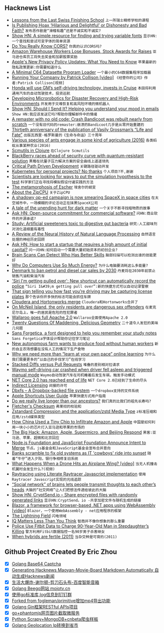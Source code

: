 ## Hacknews List


- [Lessons from the Last Swiss Finishing School](https://www.newyorker.com/magazine/2018/10/08/lessons-from-the-last-swiss-finishing-school)  `上一所瑞士精修学校的课程`
- [Is Publishing Hoax ‘Hilarious and Delightful’ or Dishonesty and Bad Faith?](https://www.chronicle.com/article/Sokal-Squared-Is-Huge/244714)  `发布恶作剧是“滑稽有趣”还是不诚实和不诚实?`
- [Show HN: A simple resource for finding and trying variable fonts](https://v-fonts.com)  `显示HN:一个查找和尝试可变字体的简单资源`
- [Do You Really Know CORS?](http://performantcode.com/web/do-you-really-know-cors)  `你真的认识CORS吗?`
- [Amazon Warehouse Workers Lose Bonuses, Stock Awards for Raises](https://www.bloomberg.com/news/articles/2018-10-03/amazon-eliminating-bonuses-stock-awards-to-help-pay-for-raises)  `亚马逊仓库员工将失去奖金和加薪股票奖励`
- [Apple&#39;s New Privacy Policy Updates: What You Need to Know](http://headway.io/blog/apple-app-store-new-privacy-policy-what-you-need-to-know/)  `苹果最新的隐私政策更新:你需要知道什么`
- [A Minimal C64 Datasette Program Loader](https://www.pagetable.com/?p=964)  `一个最小的C64数据集程序加载器`
- [Running Your Company by Patrick Collison [video]](https://www.youtube.com/watch?v=NprBQi0cSHU)  `《经营你的公司》作者:Patrick Collison[视频]`
- [Honda will use GM’s self-driving technology, invests in Cruise](https://arstechnica.com/cars/2018/10/honda-will-use-gms-self-driving-technology-invest-2-75-billion/)  `本田将利用通用汽车的自动驾驶技术，投资巡航`
- [Developing Microrobotics for Disaster Recovery and High-Risk Environments](https://www.darpa.mil/news-events/2018-07-17)  `开发用于灾难恢复和高风险环境的微机器人`
- [Show HN: Should I Send It? Helping you understand your mood in emails](http://www.shouldisendit.com/)  `Show HN:我应该发送它吗?帮助你理解邮件中的情绪`
- [A remaster with no old code: Crash Bandicoot was rebuilt nearly from scratch](https://arstechnica.com/gaming/2017/06/a-remaster-with-no-old-code-crash-bandicoot-was-rebuilt-nearly-from-scratch/)  `一个没有旧代码的remaster:崩溃的Bandicoot几乎是从零开始重建的`
- [Thirtieth anniversary of the publication of Vasily Grossman’s “Life and Fate”](https://www.newcriterion.com/issues/2018/10/totalitarian-physics-moral-threshing)  `出版瓦西里·格罗斯曼的《生命与命运》三十周年`
- [Various species of ants engage in some kind of agriculture (2016)](https://www.npr.org/sections/thesalt/2016/11/25/503069741/who-invented-agriculture-first-it-sure-wasnt-humans)  `各类蚂蚁从事某种农业(2016)`
- [Scmutils in Clojure](https://github.com/littleredcomputer/sicmutils)  `在Clojure Scmutils`
- [BlackBerry races ahead of security curve with quantum-resistant solution](https://techcrunch.com/2018/10/04/blackberry-races-ahead-of-security-curve-with-quantum-resistant-solution/)  `黑莓在抗量子压力解决方案的安全曲线上遥遥领先`
- [Critical Path Driven Development](https://medium.com/@rakyll/cpdd-critical-path-driven-development-6c2592fb8ea4)  `关键路径驱动开发`
- [Kubernetes for personal projects? No thanks](https://carlosrdrz.es/kubernetes-for-small-projects/)  `个人项目?不,谢谢`
- [Scientists are looking for ways to put the simulation hypothesis to the test](https://www.nbcnews.com/mach/science/what-simulation-hypothesis-why-some-think-life-simulated-reality-ncna913926)  `科学家们正在寻找将模拟假设付诸实践的方法`
- [The metamorphosis of Escher](https://escher.ntr.nl/en/)  `埃舍尔的蜕变`
- [About the ZipCPU](http://zipcpu.com/about/zipcpu.html)  `关于ZipCPU`
- [A shadowy op-ed campaign is now smearing SpaceX in space cities](https://arstechnica.com/science/2018/10/a-shadowy-op-ed-campaign-is-now-smearing-spacex-in-space-cities/)  `在太空城市中，一场模糊的评论活动正在抹黑SpaceX公司`
- [A tale of the unending hunt for dark matter](https://www.wired.co.uk/article/dark-matter-worth-searching-for-null-results)  `一个关于不断寻找暗物质的故事`
- [Ask HN: Open-source commitment for commercial software?](item?id=18136588)  `问HN:商业软件的开源承诺?`
- [Study: Artificial sweeteners toxic to digestive gut bacteria](https://www.cnbc.com/2018/10/03/artificial-sweeteners-are-toxic-to-digestive-gut-bacteria-study.html)  `研究:人工甜味剂对消化道细菌有毒性`
- [A Review of the Neural History of Natural Language Processing](http://blog.aylien.com/a-review-of-the-recent-history-of-natural-language-processing/)  `自然语言处理的神经历史回顾`
- [Ask HN: How to start a startup that requires a high amount of initial capital?](item?id=18137132)  `问一问HN:如何启动一个需要大量初始资本的初创企业?`
- [Brain Scans Can Detect Who Has Better Skills](https://www.wsj.com/articles/brain-scans-can-detect-who-has-better-skills-1538589600)  `脑部扫描可以检测出谁的技能更好`
- [Why Do Computers Use So Much Energy?](https://blogs.scientificamerican.com/observations/why-do-computers-use-so-much-energy/)  `为什么电脑要消耗这么多能量?`
- [Denmark to ban petrol and diesel car sales by 2030](https://www.euractiv.com/section/electric-cars/news/denmark-to-ban-petrol-and-diesel-car-sales-by-2030/)  `丹麦将在2030年前禁止销售汽油和柴油汽车`
- [&#39;Siri I&#39;m getting pulled over&#39;: New shortcut can automatically record the police](https://www.businessinsider.com/ios-12-shortcut-uses-iphone-to-record-police-during-traffic-stop-2018-10)  `“Siri I&#39;m getting pull over”:新的快捷方式可以自动记录警察`
- [That sign telling you how fast you’re driving may be capturing license plates](https://qz.com/1400791/that-road-sign-telling-you-how-fast-youre-driving-may-be-part-of-a-us-government-surveillance-network/)  `那个告诉你开多快的标志可能会抓住车牌`
- [Cloudera and Hortonworks merge](https://www.cnbc.com/2018/10/03/cloudera-and-hortonworks-announce-all-stock-merger.html)  `Cloudera和Hortonworks合并了`
- [On McNeil Island, the only residents are dangerous sex offenders](https://www.theguardian.com/us-news/2018/oct/03/dangerous-sex-offenders-mcneil-island-commitment-center)  `在麦克尼尔岛上，唯一的居民是危险的性犯罪者`
- [Wallaroo goes full Apache 2.0](https://blog.wallaroolabs.com/2018/10/wallaroo-goes-full-apache-2.0/)  `Wallaroo全面使用Apache 2.0`
- [Twenty Questions Of Maddening, Delicious Geometry](https://mathwithbaddrawings.com/2018/10/03/twenty-questions-of-maddening-delicious-geometry/)  `二十道令人发狂的美味几何题`
- [Sans Forgetica, a font designed to help you remember your study notes](http://sansforgetica.rmit/)  `Sans Forgetica字体设计帮助你记住学习笔记`
- [New autonomous farm wants to produce food without human workers](https://www.technologyreview.com/s/612230/new-autonomous-farm-wants-to-produce-food-without-human-workers/)  `新的自主农场想要在没有人工的情况下生产食物`
- [Why we need more than “learn at your own pace” online learning](https://blog.brainstation.io/why-we-need-more-than-learn-at-your-own-pace/)  `为什么我们需要更多的“以自己的步伐学习”在线学习`
- [Stacked Diffs versus Pull Requests](https://jg.gg/2018/09/29/stacked-diffs-versus-pull-requests/)  `堆叠的差别相对拉请求`
- [Waymo self-driving car crashed when driver fell asleep and triggered manual mode](https://qz.com/1410928/waymos-self-driving-car-crashed-because-its-human-driver-fell-asleep/)  `Waymo自动驾驶汽车在司机睡着后发生车祸，触发手动模式`
- [NET Core 2.0 has reached end of life](https://github.com/dotnet/announcements/issues/86)  `NET Core 2.0已经到了生命的尽头`
- [Indirect Licensing](https://writing.kemitchell.com/2018/10/01/Indirect-Licensing.html)  `间接的许可`
- [Dbxfs – A Dropbox-backed file system](https://github.com/rianhunter/dbxfs)  `一个dropbox支持的文件系统`
- [Apple Shortcuts User Guide](https://support.apple.com/guide/shortcuts/welcome/ios)  `苹果快捷方式用户指南`
- [Do we really live longer than our ancestors?](http://www.bbc.com/future/story/20181002-how-long-did-ancient-people-live-life-span-versus-longevity)  `我们真的比我们的祖先长寿吗?`
- [Fletcher&#39;s Checksum](https://en.wikipedia.org/wiki/Fletcher%27s_checksum)  `弗莱彻的校验和`
- [Zstandard Compression and the application/zstd Media Type](https://tools.ietf.org/html/rfc8478)  `z标准压缩和应用/zstd媒体类型`
- [How China Used a Tiny Chip to Infiltrate Amazon and Apple](https://www.bloomberg.com/news/features/2018-10-04/the-big-hack-how-china-used-a-tiny-chip-to-infiltrate-america-s-top-companies)  `中国是如何利用一块小小的芯片打入亚马逊和苹果的市场的`
- [The Big Hack: Amazon, Apple, Supermicro, and Beijing Respond](https://www.bloomberg.com/news/articles/2018-10-04/the-big-hack-amazon-apple-supermicro-and-beijing-respond)  `黑客:亚马逊、苹果、超微和北京回应`
- [Node.js Foundation and JavaScript Foundation Announce Intent to Merge](https://www.linuxfoundation.org/news/2018/10/node-js-foundation-and-js-foundation-announce-intent-to-create-joint-organization-to-support-the-broad-node-js-and-javascript-communities/)  `节点。js基金会和JavaScript基金会宣布合并意向`
- [Banks scramble to fix old systems as IT &#39;cowboys&#39; ride into sunset](https://www.reuters.com/article/us-usa-banks-cobol/banks-scramble-to-fix-old-systems-as-it-cowboys-ride-into-sunset-idUSKBN17C0D8)  `随着“牛仔”进入夕阳，银行争相修复旧系统`
- [What Happens When a Drone Hits an Airplane Wing? [video]](https://www.youtube.com/watch?v=QH0V7kp-xg0)  `当无人机撞击机翼时会发生什么?(视频)`
- [Raytracing using Literate Raytracer Javascript implementation](https://tmcw.github.io/literate-raytracer/)  `使用Raytracer Javascript实现的光线追踪`
- [“Social network” of brains lets people transmit thoughts to each other’s heads](https://www.technologyreview.com/s/612212/the-first-social-network-of-brains-lets-three-people-transmit-thoughts-to-each-others-heads/)  `大脑的“社交网络”让人们把想法传递给彼此的大脑`
- [Show HN: CryptSend.io – Share encrypted files with randomly generated links](http://cryptsend.io)  `显示HN:CryptSend。io -共享加密文件与随机生成的链接`
- [Blazor, a framework for browser-based .NET apps using WebAssembly [video]](https://www.youtube.com/watch?v=JU-6pAxqAa4)  `Blazor，一个使用WebAssembly - net应用程序的框架`
- [The Lightning Field](https://www.diaart.org/visit/visit/walter-de-maria-the-lightning-field/)  `闪电领域`
- [IQ Matters Less Than You Think](http://nautil.us/issue/65/in-plain-sight/your-iq-matters-less-than-you-think)  `智商并不像你想象的那么重要`
- [Police Use Fitbit Data to Charge 90-Year-Old Man in Stepdaughter’s Killing](https://www.nytimes.com/2018/10/03/us/fitbit-murder-arrest.html)  `警方利用Fitbit数据指控一名90岁男子杀害继女`
- [When hybrids are fertile (2011)](http://revistapesquisa.fapesp.br/en/2012/10/23/when-hybrids-are-fertile-3/)  `当杂交种是可育的(2011)`

## Github Project Created By Eric Zhou

- [x] [Golang Base64 Captcha](https://github.com/mojocn/base64Captcha)
- [x] [Generating Hacknews Maoyan-Movie-Board Markdown Automatically 自动生成Hacknews新闻](https://github.com/dejavuzhou/md-genie)
- [x] [生活大爆炸-谢尔顿-剪刀石头布-百度智能音箱](https://github.com/mojocn/dueros-bang-game)
- [x] [Golang Beego网站 mojotv.cn](https://github.com/mojocn/www.mojotv.cn)
- [x] [使用go标准库,log信息到钉钉群](https://github.com/mojocn/dooger)
- [x] [Forked from fogleman/primitive增加mp4导出功能](https://github.com/mojocn/primitive)
- [x] [Golang Gin框架RESTful APIs项目](https://github.com/JJJJJJJerk/ezier-golang-web-api-framework)
- [x] [go+phantomjs网页图片截取微服务](https://github.com/mojocn/screen_shot)
- [x] [Python Scrapy+MongoDB+cnbeta爬虫样板](https://github.com/mojocn/scrapy_mongodb_boilerplate_cnbeta)
- [x] [Golang Geolocation Ip转换到省市](https://github.com/mojocn/ip2location)